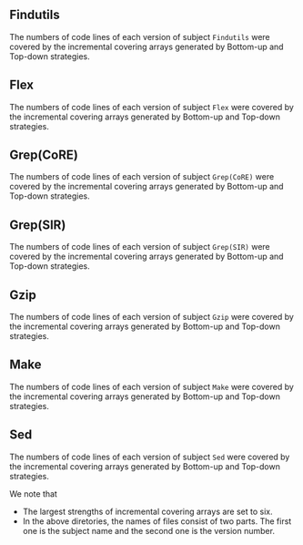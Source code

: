 Findutils
---------- 
The numbers of code lines of each version of subject `Findutils` were covered by the incremental covering arrays generated by Bottom-up and Top-down strategies.

Flex
---------- 
The numbers of code lines of each version of subject `Flex` were covered by the incremental covering arrays generated by Bottom-up and Top-down strategies.

Grep(CoRE)
---------- 
The numbers of code lines of each version of subject `Grep(CoRE)` were covered by the incremental covering arrays generated by Bottom-up and Top-down strategies.

Grep(SIR)
---------- 
The numbers of code lines of each version of subject `Grep(SIR)` were covered by the incremental covering arrays generated by Bottom-up and Top-down strategies.

Gzip
---------- 
The numbers of code lines of each version of subject `Gzip` were covered by the incremental covering arrays generated by Bottom-up and Top-down strategies.

Make
---------- 
The numbers of code lines of each version of subject `Make` were covered by the incremental covering arrays generated by Bottom-up and Top-down strategies.

Sed
---------- 
The numbers of code lines of each version of subject `Sed` were covered by the incremental covering arrays generated by Bottom-up and Top-down strategies.

We note that
* The largest strengths of incremental covering arrays are set to six. 
* In the above diretories, the names of files  consist of  two parts. The first one is the subject name and the second one is the version number.

